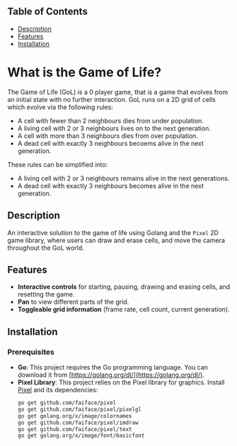 ## Table of Contents
- [Description](Description)
- [Features](#features)
- [Installation](#installation)

# What is the Game of Life?

The Game of Life (GoL) is a 0 player game, that is a game that evolves from an initial state with no further interaction. GoL runs on a 2D grid of cells which evolve via the following rules:

- A cell with fewer than 2 neighbours dies from under population.
- A living cell with 2 or 3 neighbours lives on to the next generation.
- A cell with more than 3 neighbours dies from over population.
- A dead cell with exactly 3 neighbours becoems alive in the next generation.

These rules can be simplified into:

- A living cell with 2 or 3 neighbours remains alive in the next generations.
- A dead cell with exactly 3 neighbours becomes alive in the next generation.

## Description

An interactive solution to the game of life using Golang and the `Pixel` 2D game library, where users can draw and erase cells, and move the camera throughout the GoL world.


## Features
- **Interactive controls** for starting, pausing, drawing and erasing cells, and resetting the game.
- **Pan** to view different parts of the grid.
- **Toggleable grid information** (frame rate, cell count, current generation).

## Installation
### Prerequisites
- **Go**: This project requires the Go programming language. You can download it from [https://golang.org/dl/](https://golang.org/dl/).
- **Pixel Library**: This project relies on the Pixel library for graphics. Install [Pixel](https://github.com/faiface/pixel) and its dependencies:
  ```bash
  go get github.com/faiface/pixel
  go get github.com/faiface/pixel/pixelgl
  go get golang.org/x/image/colornames
  go get github.com/faiface/pixel/imdraw
  go get github.com/faiface/pixel/text
  go get golang.org/x/image/font/basicfont
  ```
